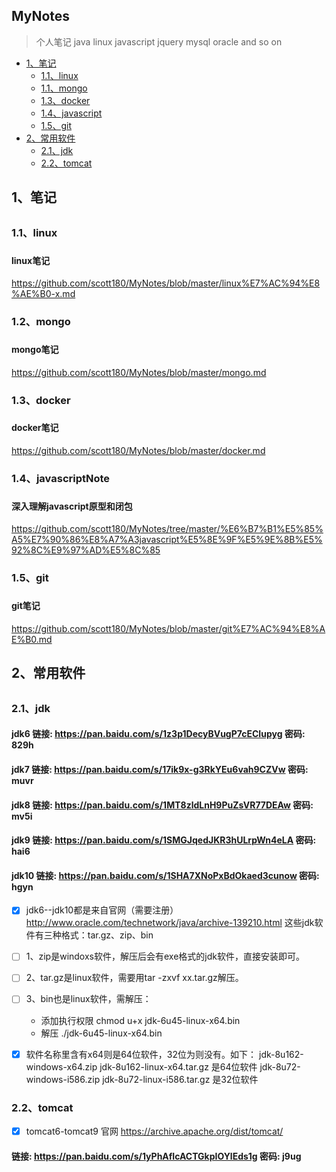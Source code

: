 ## MyNotes
> 个人笔记
java  linux  javascript  jquery  mysql oracle and so on
  
*   [1、笔记](#note)
    *   [1.1、linux](#linuxNote)
    *   [1.1、mongo](#mongoNote)
    *   [1.3、docker](#dockerNote)
    *   [1.4、javascript](#javascriptNote)
    *   [1.5、git](#gitNote)
*   [2、常用软件](#commonSoft)
    *   [2.1、jdk](#jdkSoft)
    *   [2.2、tomcat](#tomcatSoft)
	


## 1、笔记 <h2 id="note"></h2>

###  1.1、linux <h3 id="linuxNote"></h3>
#### linux笔记 
https://github.com/scott180/MyNotes/blob/master/linux%E7%AC%94%E8%AE%B0-x.md

###  1.2、mongo <h3 id="mongoNote"></h3>
#### mongo笔记 
https://github.com/scott180/MyNotes/blob/master/mongo.md


###  1.3、docker <h3 id="dockerNote"></h3>
#### docker笔记 
https://github.com/scott180/MyNotes/blob/master/docker.md

###  1.4、javascriptNote <h3 id="javascriptNote"></h3>
#### 深入理解javascript原型和闭包
https://github.com/scott180/MyNotes/tree/master/%E6%B7%B1%E5%85%A5%E7%90%86%E8%A7%A3javascript%E5%8E%9F%E5%9E%8B%E5%92%8C%E9%97%AD%E5%8C%85

###  1.5、git <h3 id="gitNote"></h3>
#### git笔记 
https://github.com/scott180/MyNotes/blob/master/git%E7%AC%94%E8%AE%B0.md
	
	
## 2、常用软件 <h2 id="commonSoft"></h2>
<h3 id="jdkSoft"></h3>

### 2.1、jdk 

#### jdk6 链接: https://pan.baidu.com/s/1z3p1DecyBVugP7cECIupyg 密码: 829h
#### jdk7 链接: https://pan.baidu.com/s/17ik9x-g3RkYEu6vah9CZVw 密码: muvr
#### jdk8 链接: https://pan.baidu.com/s/1MT8zldLnH9PuZsVR77DEAw 密码: mv5i
#### jdk9 链接: https://pan.baidu.com/s/1SMGJqedJKR3hULrpWn4eLA 密码: hai6
#### jdk10 链接: https://pan.baidu.com/s/1SHA7XNoPxBdOkaed3cunow 密码: hgyn


- [x] jdk6--jdk10都是来自官网（需要注册）
http://www.oracle.com/technetwork/java/archive-139210.html
这些jdk软件有三种格式：tar.gz、zip、bin
- [ ] 1、zip是windoxs软件，解压后会有exe格式的jdk软件，直接安装即可。
- [ ] 2、tar.gz是linux软件，需要用tar -zxvf xx.tar.gz解压。
- [ ] 3、bin也是linux软件，需解压：
   - 添加执行权限 
    chmod u+x jdk-6u45-linux-x64.bin
   - 解压 
    ./jdk-6u45-linux-x64.bin
    
- [x] 软件名称里含有x64则是64位软件，32位为则没有。如下：
jdk-8u162-windows-x64.zip  jdk-8u162-linux-x64.tar.gz  是64位软件
jdk-8u72-windows-i586.zip jdk-8u72-linux-i586.tar.gz   是32位软件


<h3 id="tomcatSoft"></h3>

### 2.2、tomcat
- [x]  tomcat6-tomcat9 官网 https://archive.apache.org/dist/tomcat/

#### 链接: https://pan.baidu.com/s/1yPhAfIcACTGkpIOYlEds1g 密码: j9ug

